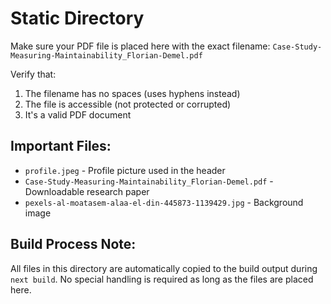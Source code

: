 # Static Directory

Make sure your PDF file is placed here with the exact filename:
`Case-Study-Measuring-Maintainability_Florian-Demel.pdf`

Verify that:
1. The filename has no spaces (uses hyphens instead)
2. The file is accessible (not protected or corrupted)
3. It's a valid PDF document

## Important Files:
- `profile.jpeg` - Profile picture used in the header
- `Case-Study-Measuring-Maintainability_Florian-Demel.pdf` - Downloadable research paper
- `pexels-al-moatasem-alaa-el-din-445873-1139429.jpg` - Background image

## Build Process Note:
All files in this directory are automatically copied to the build output during `next build`.
No special handling is required as long as the files are placed here.
